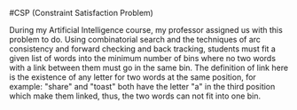 #CSP (Constraint Satisfaction Problem)

During my Artificial Intelligence course, my professor assigned us with this problem to do. Using combinatorial search and the techniques of arc consistency and forward checking and back tracking, students must fit a given list of words into the minimum number of bins where no two words with a link between them must go in the same bin. The definition of link here is the existence of any letter for two words at the same position, for example: "share" and "toast" both have the letter "a" in the third position which make them linked, thus, the two words can not fit into one bin.
